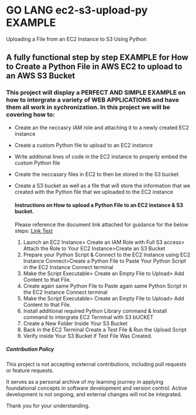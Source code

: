 # GO LANG ec2-s3-upload-py EXAMPLE
Uploading a File from an EC2 Instance to S3 Using Python

## A fully functional step by step EXAMPLE for How to Create a Python File in AWS EC2 to upload to an AWS S3 Bucket

###  This project will display a PERFECT AND SIMPLE EXAMPLE on how to intergrate a variety of WEB APPLICATIONS and have them all work in sychronization. In this project we will be covering how to:

* Create an the neccasry IAM role and attaching it to a newly created EC2 instance
* Create a custom Python file to upload to an EC2 instance
* Write additonal lines of code in the EC2 instance to properly embed the custom Python file 
* Create the neccasary files in EC2 to then be stored in the S3 bucket
* Create a S3 bucket as well as a file that will store the information that we created with the Python file that we uploaded to the EC2 instance

  #### Instructions on How to upload a Python File to an EC2 instance & S3 bucket.

  Please reference the document link attached for guidance for the below steps: [Link Text](https://github.com/Cheskieman/ec2-s3-upload-py/blob/main/Copy%20of%20ec2-s3-upload-py%20github%20(1).pdf)
  

  1. Launch an EC2 Instance> Create an IAM Role with Full S3 access> Attach the Role to Your EC2 Instance>Create an S3 Bucket
  2. Prepare your Python Script & Connect to the EC2 Instance using EC2 Instance Connect>Create a Python File to Paste Your Python Script in the EC2 Instance Connect terminal
  3. Make the Script Executable> Create an Empty File to Upload> Add Content to that File.
  4. Create again same Python File to Paste again same Python Script in the EC2 Instance Connect terminal
  5. Make the Script Executable> Create an Empty File to Upload> Add Content to that File.
  6. Install additional required Python Library command & Install command to intergrate EC2 Terminal with S3 bUCKET
  7. Create a New Folder Inside Your S3 Bucket
  8. Back in the EC2 Terminal Create a Test File & Run the Upload Script
  9. Verify inside Your S3 Bucket if Test File Was Created.

 ##### Contribution Policy
This project is not accepting external contributions, including pull requests or feature requests.

It serves as a personal archive of my learning journey in applying foundational concepts in software development and version control. Active development is not ongoing, and external changes will not be integrated.

Thank you for your understanding.



 
 
